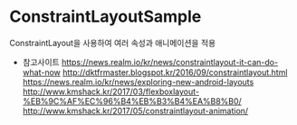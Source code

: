 # ConstraintLayoutSample

ConstraintLayout을 사용하여 여러 속성과 애니메이션을 적용

* 참고사이트
https://news.realm.io/kr/news/constraintlayout-it-can-do-what-now
http://dktfrmaster.blogspot.kr/2016/09/constraintlayout.html
https://news.realm.io/kr/news/exploring-new-android-layouts
http://www.kmshack.kr/2017/03/flexboxlayout-%EB%9C%AF%EC%96%B4%EB%B3%B4%EA%B8%B0/
http://www.kmshack.kr/2017/05/constraintlayout-animation/
